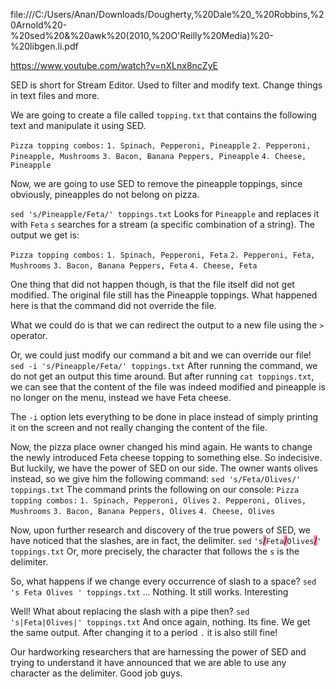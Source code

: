 file:///C:/Users/Anan/Downloads/Dougherty,%20Dale%20_%20Robbins,%20Arnold%20-%20sed%20&%20awk%20(2010,%20O'Reilly%20Media)%20-%20libgen.li.pdf


https://www.youtube.com/watch?v=nXLnx8ncZyE

SED is short for Stream Editor. Used to filter and modify text.
Change things in text files and more.

We are going to create a file called `topping.txt` that contains the following text and manipulate it using SED.

`Pizza topping combos:`
`1. Spinach, Pepperoni, Pineapple`
`2. Pepperoni, Pineapple, Mushrooms`
`3. Bacon, Banana Peppers, Pineapple`
`4. Cheese, Pineapple`

Now, we are going to use SED to remove the pineapple toppings, since obviously, pineapples do not belong on pizza.

`sed 's/Pineapple/Feta/' toppings.txt`
Looks for `Pineapple` and replaces it with `Feta`
`s` searches for a stream (a specific combination of a string).
The output we get is:

`Pizza topping combos:`
`1. Spinach, Pepperoni, Feta`
`2. Pepperoni, Feta, Mushrooms`
`3. Bacon, Banana Peppers, Feta`
`4. Cheese, Feta`

One thing that did not happen though, is that the file itself did not get modified. The original file still has the Pineapple toppings. 
What happened here is that the command did not override the file.

What we could do is that we can redirect the output to a new file using the `>` operator.

Or, we could just modify our command a bit and we can override our file!
`sed -i 's/Pineapple/Feta/' toppings.txt`
After running the command, we do not get an output this time around. But after running `cat toppings.txt`, we can see that the content of the file was indeed modified and pineapple is no longer on the menu, instead we have Feta cheese.

The `-i` option lets everything to be done in place instead of simply printing it on the screen and not really changing the content of the file.

Now, the pizza place owner changed his mind again. He wants to change the newly introduced Feta cheese topping to something else. So indecisive. But luckily, we have the power of SED on our side. The owner wants olives instead, so we give him the following command:
`sed 's/Feta/Olives/' toppings.txt`
The command prints the following on our console:
`Pizza topping combos:`
`1. Spinach, Pepperoni, Olives`
`2. Pepperoni, Olives, Mushrooms`
`3. Bacon, Banana Peppers, Olives`
`4. Cheese, Olives`

Now, upon further research and discovery of the true powers of SED, we have noticed that the slashes, are in fact, the delimiter. 
`sed` `'s`<mark style="background: #FF5582A6;">/</mark>`Feta`<mark style="background: #FF5582A6;">/</mark>`Olives`<mark style="background: #FF5582A6;">/</mark>`'` `toppings.txt`
Or, more precisely, the character that follows the `s` is the delimiter. 

So, what happens if we change every occurrence of slash to a space? 
`sed 's Feta Olives ' toppings.txt`
... Nothing. It still works. Interesting

Well! What about replacing the slash with a pipe then? 
`sed 's|Feta|Olives|' toppings.txt`
And once again, nothing. Its fine. We get the same output.
After changing it to a period `.` it is also still fine!

Our hardworking researchers that are harnessing the power of SED and trying to understand it have announced that we are able to use any character as the delimiter. Good job guys.

